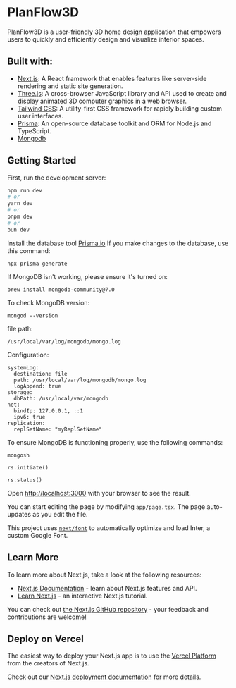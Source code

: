 # PlanFlow3D

PlanFlow3D is a user-friendly 3D home design application that empowers users to quickly and efficiently design and visualize interior spaces.

## Built with:

- [Next.js](https://nextjs.org/): A React framework that enables features like server-side rendering and static site generation.
- [Three.js](https://threejs.org/): A cross-browser JavaScript library and API used to create and display animated 3D computer graphics in a web browser.
- [Tailwind CSS](https://tailwindcss.com/): A utility-first CSS framework for rapidly building custom user interfaces.
- [Prisma](https://www.prisma.io/): An open-source database toolkit and ORM for Node.js and TypeScript.
- [Mongodb](https://www.mongodb.com/) 

## Getting Started

First, run the development server:

```bash
npm run dev
# or
yarn dev
# or
pnpm dev
# or
bun dev
```

Install the database tool [Prisma.io](https://www.prisma.io/docs/concepts/components/prisma-schema)
If you make changes to the database, use this command:
```
npx prisma generate
```

If MongoDB isn't working, please ensure it's turned on:
```
brew install mongodb-community@7.0
```
To check MongoDB version:
```
mongod --version
```

file path:
```
/usr/local/var/log/mongodb/mongo.log
``` 
Configuration:
```
systemLog:
  destination: file
  path: /usr/local/var/log/mongodb/mongo.log
  logAppend: true
storage:
  dbPath: /usr/local/var/mongodb
net:
  bindIp: 127.0.0.1, ::1
  ipv6: true
replication:
  replSetName: "myReplSetName"
```
To ensure MongoDB is functioning properly, use the following commands:
```
mongosh
```

```
rs.initiate()
```
```
rs.status()
```



Open [http://localhost:3000](http://localhost:3000) with your browser to see the result.

You can start editing the page by modifying `app/page.tsx`. The page auto-updates as you edit the file.

This project uses [`next/font`](https://nextjs.org/docs/basic-features/font-optimization) to automatically optimize and load Inter, a custom Google Font.

## Learn More

To learn more about Next.js, take a look at the following resources:

- [Next.js Documentation](https://nextjs.org/docs) - learn about Next.js features and API.
- [Learn Next.js](https://nextjs.org/learn) - an interactive Next.js tutorial.

You can check out [the Next.js GitHub repository](https://github.com/vercel/next.js/) - your feedback and contributions are welcome!

## Deploy on Vercel

The easiest way to deploy your Next.js app is to use the [Vercel Platform](https://vercel.com/new?utm_medium=default-template&filter=next.js&utm_source=create-next-app&utm_campaign=create-next-app-readme) from the creators of Next.js.

Check out our [Next.js deployment documentation](https://nextjs.org/docs/deployment) for more details.
